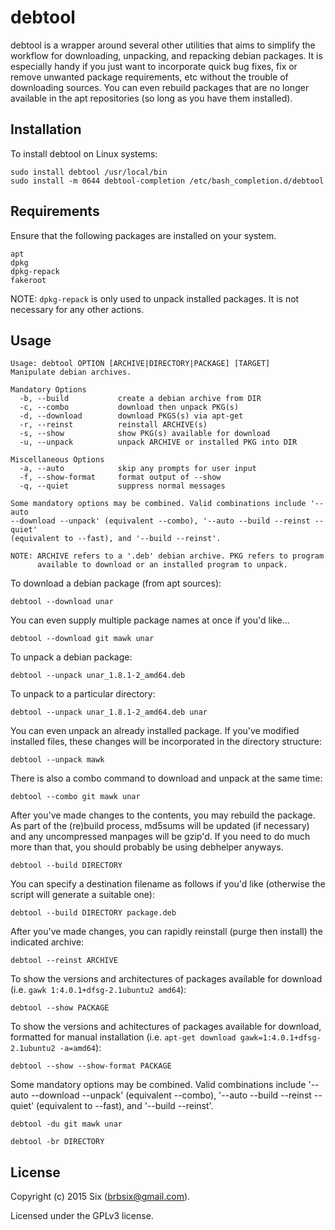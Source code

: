 # debtool

debtool is a wrapper around several other utilities that aims to simplify the workflow for downloading, unpacking, and repacking debian packages. It is especially handy if you just want to incorporate quick bug fixes, fix or remove unwanted package requirements, etc without the trouble of downloading sources. You can even rebuild packages that are no longer available in the apt repositories (so long as you have them installed).

Installation
------------

To install debtool on Linux systems:

    sudo install debtool /usr/local/bin
    sudo install -m 0644 debtool-completion /etc/bash_completion.d/debtool

Requirements
------------

Ensure that the following packages are installed on your system.

    apt
    dpkg
    dpkg-repack
    fakeroot

NOTE: `dpkg-repack` is only used to unpack installed packages. It is not necessary for any other actions.

Usage
-----

    Usage: debtool OPTION [ARCHIVE|DIRECTORY|PACKAGE] [TARGET]
    Manipulate debian archives.

    Mandatory Options
      -b, --build           create a debian archive from DIR
      -c, --combo           download then unpack PKG(s)
      -d, --download        download PKGS(s) via apt-get
      -r, --reinst          reinstall ARCHIVE(s)
      -s, --show            show PKG(s) available for download
      -u, --unpack          unpack ARCHIVE or installed PKG into DIR

    Miscellaneous Options
      -a, --auto            skip any prompts for user input
      -f, --show-format     format output of --show
      -q, --quiet           suppress normal messages

    Some mandatory options may be combined. Valid combinations include '--auto
    --download --unpack' (equivalent --combo), '--auto --build --reinst --quiet'
    (equivalent to --fast), and '--build --reinst'.

    NOTE: ARCHIVE refers to a '.deb' debian archive. PKG refers to program
          available to download or an installed program to unpack.

To download a debian package (from apt sources):

    debtool --download unar

You can even supply multiple package names at once if you'd like...

    debtool --download git mawk unar

To unpack a debian package:

    debtool --unpack unar_1.8.1-2_amd64.deb

To unpack to a particular directory:

    debtool --unpack unar_1.8.1-2_amd64.deb unar

You can even unpack an already installed package. If you've modified installed files, these changes will be incorporated in the directory structure:

    debtool --unpack mawk

There is also a combo command to download and unpack at the same time:

    debtool --combo git mawk unar

After you've made changes to the contents, you may rebuild the package. As part of the (re)build process, md5sums will be updated (if necessary) and any uncompressed manpages will be gzip'd. If you need to do much more than that, you should probably be using debhelper anyways.

    debtool --build DIRECTORY

You can specify a destination filename as follows if you'd like (otherwise the script will generate a suitable one):

    debtool --build DIRECTORY package.deb

After you've made changes, you can rapidly reinstall (purge then install) the indicated archive:

    debtool --reinst ARCHIVE

To show the versions and architectures of packages available for download (i.e. `gawk 1:4.0.1+dfsg-2.1ubuntu2 amd64`):

    debtool --show PACKAGE

To show the versions and achitectures of packages available for download, formatted for manual installation (i.e. `apt-get download gawk=1:4.0.1+dfsg-2.1ubuntu2 -a=amd64`):

    debtool --show --show-format PACKAGE

Some mandatory options may be combined. Valid combinations include '--auto --download --unpack' (equivalent --combo), '--auto --build --reinst --quiet' (equivalent to --fast), and '--build --reinst'.

    debtool -du git mawk unar

    debtool -br DIRECTORY

License
-------

Copyright (c) 2015 Six (brbsix@gmail.com).

Licensed under the GPLv3 license.
